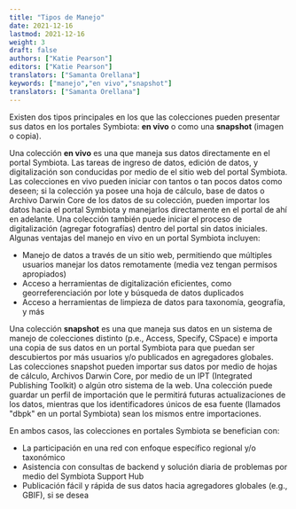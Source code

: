 ```yaml
---
title: "Tipos de Manejo"
date: 2021-12-16
lastmod: 2021-12-16
weight: 3
draft: false
authors: ["Katie Pearson"]
editors: ["Katie Pearson"]
translators: ["Samanta Orellana"]
keywords: ["manejo","en vivo","snapshot"]
translators: ["Samanta Orellana"]
---
```


Existen dos tipos principales en los que las colecciones pueden presentar sus datos en los portales Symbiota: **en vivo** o como una **snapshot** (imagen o copia).

Una colección **en vivo** es una que maneja sus datos directamente en el portal Symbiota. Las tareas de ingreso de datos, edición de datos, y digitalización son conducidas por medio de el sitio web del portal Symbiota. Las colecciones en vivo pueden iniciar con tantos o tan pocos datos como deseen; si la colección ya posee una hoja de cálculo, base de datos o Archivo Darwin Core de los datos de su colección, pueden importar los datos hacia el portal Symbiota y manejarlos directamente en el portal de ahí en adelante. Una colección también puede iniciar el proceso de digitalización (agregar fotografías) dentro del portal sin datos iniciales. Algunas ventajas del manejo en vivo en un portal Symbiota incluyen:
 * Manejo de datos a través de un sitio web, permitiendo que múltiples usuarios manejar los datos remotamente (media vez tengan permisos apropiados)
 * Acceso a herramientas de digitalización eficientes, como georreferenciación por lote y búsqueda de datos duplicados
 * Acceso a herramientas de limpieza de datos para taxonomía, geografía, y más
 

Una colección **snapshot** es una que maneja sus datos en un sistema de manejo de colecciones distinto (p.e., Access, Specify, CSpace) e importa una copia de sus datos en un portal Symbiota para que puedan ser descubiertos por más usuarios y/o publicados en agregadores globales. Las colecciones snapshot pueden importar sus datos por medio de hojas de cálculo, Archivos Darwin Core, por medio de un IPT (Integrated Publishing Toolkit) o algún otro sistema de la web. Una colección puede guardar un perfil de importación que le permitirá futuras actualizaciones de los datos, mientras que los identificadores únicos de esa fuente (llamados "dbpk" en un portal Symbiota) sean los mismos entre importaciones.

En ambos casos, las colecciones en portales Symbiota se benefician con:
 * La participación en una red con enfoque específico regional y/o taxonómico
 * Asistencia con consultas de backend y solución diaria de problemas por medio del Symbiota Support Hub
 * Publicación fácil y rápida de sus datos hacia agregadores globales (e.g., GBIF), si se desea 
